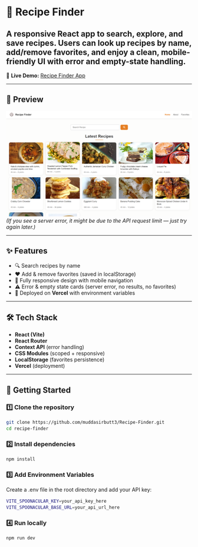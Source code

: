 # 🍳 Recipe Finder  

A responsive **React app** to search, explore, and save recipes. Users can look up recipes by name, add/remove favorites, and enjoy a clean, mobile-friendly UI with error and empty-state handling.  
---

🔗 **Live Demo:** [Recipe Finder App](https://recipe-finder-react-api.vercel.app/)  

---

## 📸 Preview

![App Screenshot](./public/images/image.png)  
*(If you see a server error, it might be due to the API request limit — just try again later.)*

---

## ✨ Features  

- 🔍 Search recipes by name  
- ❤️ Add & remove favorites (saved in localStorage)  
- 📱 Fully responsive design with mobile navigation  
- ⚠️ Error & empty state cards (server error, no results, no favorites)  
- 🚀 Deployed on **Vercel** with environment variables  

---

## 🛠️ Tech Stack  

- **React (Vite)**  
- **React Router**  
- **Context API** (error handling)  
- **CSS Modules** (scoped + responsive)  
- **LocalStorage** (favorites persistence)  
- **Vercel** (deployment)  

---

## 🚀 Getting Started  

### 1️⃣ Clone the repository  
```bash
git clone https://github.com/muddasirbutt3/Recipe-Finder.git
cd recipe-finder  
```
### 2️⃣ Install dependencies
```bash
npm install
```
### 3️⃣ Add Environment Variables

Create a .env file in the root directory and add your API key:
```bash
VITE_SPOONACULAR_KEY=your_api_key_here
VITE_SPOONACULAR_BASE_URL=your_api_url_here
```
### 4️⃣ Run locally
```bash
npm run dev
```